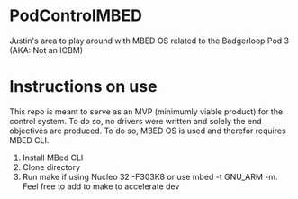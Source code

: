 # PodControlMBED
Justin's area to play around with MBED OS related to the Badgerloop Pod 3 (AKA: Not an ICBM)

# Instructions on use
This repo is meant to serve as an MVP (minimumly viable product) for the control system. To do so, no drivers were written and solely the end objectives are produced. To do so, MBED OS is used and therefor requires MBED CLI. 

1. Install MBed CLI
2. Clone directory
3. Run make if using Nucleo 32 -F303K8 or use mbed -t GNU_ARM -m<BOARD>. Feel free to add to make <BOARD NAME> to accelerate dev

